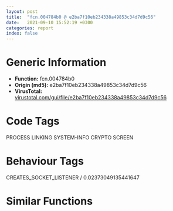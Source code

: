 ```yaml
---
layout: post
title:  "fcn.004784b0 @ e2ba7f10eb234338a49853c34d7d9c56"
date:   2021-09-10 15:52:19 +0300
categories: report
index: false
---
```


# Generic Information
- **Function:** fcn.004784b0
- **Origin (md5):** e2ba7f10eb234338a49853c34d7d9c56
- **VirusTotal:** [virustotal.com/gui/file/e2ba7f10eb234338a49853c34d7d9c56][virustotal_ref]

# Code Tags
<span class="tag" id="PROCESS">PROCESS</span>
<span class="tag" id="LINKING">LINKING</span>
<span class="tag" id="SYSTEM-INFO">SYSTEM-INFO</span>
<span class="tag" id="CRYPTO">CRYPTO</span>
<span class="tag" id="SCREEN">SCREEN</span>


# Behaviour Tags
<span class="bhv-tag" id="CREATES_SOCKET_LISTENER">CREATES_SOCKET_LISTENER / 0.02373049135441647</span>

# Similar Functions
<script type="text/javascript" src="https://www.gstatic.com/charts/loader.js"></script>
<script type="text/javascript">

    google.charts.load('current', {'packages':['corechart']});
    google.charts.setOnLoadCallback(drawChart);

    function drawChart() {
    var data = new google.visualization.DataTable();
        data.addColumn('number', 'X');
        data.addColumn('number', 'Y');
        data.addColumn({type: 'string', role: 'tooltip', 'p': {'html': true}});
        data.addColumn({'type': 'string', 'role': 'style'});
        
        data.addRows([
    [387.8358459472656, 166.5624237060547, '<b><a href="/report/fcn.004784b0@e2ba7f10eb234338a49853c34d7d9c56">fcn.004784b0</a><br>@e2ba7f10eb234338a49853c34d7d9c56</b><br>push ebp<br>lea ebp, [esp-0x390]<br>mov eax, 0x390<br>call fcn.004f5100<br>push 0xfffffffffffffffe<br>push 0x556270<br>push 0x4f8530<br>mov eax, dword<br>push eax<br>sub esp, 8<br>mov eax, 0xbc<br>call fcn.004f5100<br>mov eax, dword[0x55bdf4]<br>xor dword[ebp-8], eax<br>xor eax, ebp<br>mov dword[ebp+0x38c], eax<br>push ebx<br>push esi<br>push edi<br>push eax<br>lea eax, [ebp-0x10]<br>mov dword<br>mov dword[ebp-0x18], esp<br>xor esi, esi<br>mov dword[ebp-0x3c], esi<br>mov dword[ebp-0x28], esi<br>push str.ADVAPI32.DLL<br>mov ebx, dword[sym.imp.KERNEL32.dll_LoadLibraryA]<br>call ebx<br>mov dword[ebp-0x30], eax<br>push str.KERNEL32.DLL<br>call ebx<br>mov edi, eax<br>mov dword[ebp-0x74], edi<br>push str.NETAPI32.DLL<br>call ebx<br>mov ebx, eax<br>mov dword[ebp-0x20], esi<br>mov dword[ebp-0x34], esi<br>mov dword[ebp-0x2c], esi<br>mov dword[ebp-0x1c], esi<br>mov dword[ebp-0x38], esi<br>cmp ebx, esi<br>mov esi, dword[sym.imp.KERNEL32.dll_GetProcAddress]<br>je 0x47855e<br>push str.NetStatisticsGet<br>push ebx<br>call esi<br>mov dword[ebp-0x1c], eax<br>push str.NetApiBufferFree<br>push ebx<br>call esi<br>mov dword[ebp-0x38], eax<br>cmp dword[ebp-0x1c], 0<br>je 0x4785ed<br>cmp dword[ebp-0x38], 0<br>je 0x4785ed<br>lea eax, [ebp-0x24]<br>push eax<br>push 0<br>push 0<br>push str.LanmanWorkstation<br>push 0<br>call dword[ebp-0x1c]<br>test eax, eax<br>jne 0x4785af<br>mov eax, 8<br>call fcn.004f5100<br>fld qword[0x52da60]<br>fstp qword[esp]<br>push 0xd8<br>mov ecx, dword[ebp-0x24]<br>push ecx<br>call fcn.00443c70<br>add esp, 0x10<br>mov edx, dword[ebp-0x24]<br>push edx<br>call dword[ebp-0x38]<br>lea eax, [ebp-0x24]<br>push eax<br>push 0<br>push 0<br>push str.LanmanServer<br>push 0<br>call dword[ebp-0x1c]<br>test eax, eax<br>jne 0x4785ed<br>mov eax, 8<br>call fcn.004f5100<br>fld qword[0x52da38]<br>fstp qword[esp]<br>push 0x44<br>mov ecx, dword[ebp-0x24]<br>push ecx<br>call fcn.00443c70<br>add esp, 0x10<br>mov edx, dword[ebp-0x24]<br>push edx<br>call dword[ebp-0x38]<br>test ebx, ebx<br>je 0x4785f8<br>push ebx<br>call dword[sym.imp.KERNEL32.dll_FreeLibrary]<br>cmp dword[ebp-0x30], 0<br>je 0x478622<br>push str.CryptAcquireContextW<br>mov ebx, dword[ebp-0x30]<br>push ebx<br>call esi<br>mov dword[ebp-0x20], eax<br>push str.CryptGenRandom<br>push ebx<br>call esi<br>mov dword[ebp-0x34], eax<br>push str.CryptReleaseContext<br>push ebx<br>call esi<br>mov dword[ebp-0x2c], eax<br>cmp dword[ebp-0x20], 0<br>je 0x4786f9<br>cmp dword[ebp-0x34], 0<br>je 0x4786f9<br>cmp dword[ebp-0x2c], 0<br>je 0x4786f9<br>push 0xf0000000<br>push 1<br>push 0<br>push 0<br>lea eax, [ebp-0x3c]<br>push eax<br>mov ebx, dword[ebp-0x20]<br>call ebx<br>test eax, eax<br>je 0x47869c<br>lea ecx, [ebp+0x34c]<br>push ecx<br>push 0x40<br>mov edx, dword[ebp-0x3c]<br>push edx<br>call dword[ebp-0x34]<br>test eax, eax<br>je 0x478693<br>mov eax, 8<br>call fcn.004f5100<br>fldz <br>fstp qword[esp]<br>push 0x40<br>lea eax, [ebp+0x34c]<br>push eax<br>call fcn.00443c70<br>add esp, 0x10<br>mov dword[ebp-0x28], 1<br>push 0<br>mov ecx, dword[ebp-0x3c]<br>push ecx<br>call dword[ebp-0x2c]<br>push 0<br>push 0x16<br>push str.Intel_Hardware_Cryptographic_Service_Provider<br>push 0<br>lea edx, [ebp-0x3c]<br>push edx<br>call ebx<br>test eax, eax<br>je 0x4786f9<br>lea eax, [ebp+0x34c]<br>push eax<br>push 0x40<br>mov ecx, dword[ebp-0x3c]<br>push ecx<br>call dword[ebp-0x34]<br>test eax, eax<br>je 0x4786f0<br>mov eax, 8<br>call fcn.004f5100<br>fld qword[0x52d998]<br>fstp qword[esp]<br>push 0x40<br>lea edx, [ebp+0x34c]<br>push edx<br>call fcn.00443c70<br>add esp, 0x10<br>mov dword[ebp-0x28], 1<br>push 0<br>mov eax, dword[ebp-0x3c]<br>push eax<br>call dword[ebp-0x2c]<br>cmp dword[ebp-0x30], 0<br>je 0x478709<br>mov ecx, dword[ebp-0x30]<br>push ecx<br>call dword[sym.imp.KERNEL32.dll_FreeLibrary]<br>call dword[sym.imp.KERNEL32.dll_GetVersion]<br>cmp eax, 0x80000000<br>jae 0x478723<br>call fcn.00454c10<br>test eax, eax<br>jne 0x47880f<br>push str.USER32.DLL<br>call dword[sym.imp.KERNEL32.dll_LoadLibraryA]<br>mov ebx, eax<br>test ebx, ebx<br>je 0x47880f<br>push str.GetForegroundWindow<br>push ebx<br>call esi<br>mov dword[ebp-0x30], eax<br>push str.GetCursorInfo<br>push ebx<br>call esi<br>mov dword[ebp-0x20], eax<br>push 0x52d958<br>push ebx<br>call esi<br>mov dword[ebp-0x2c], eax<br>cmp dword[ebp-0x30], 0<br>je 0x478782<br>call dword[ebp-0x30]<br>mov dword[ebp-0x40], eax<br>mov eax, 8<br>call fcn.004f5100<br>fldz <br>fstp qword[esp]<br>push 4<br>lea edx, [ebp-0x40]<br>push edx<br>call fcn.00443c70<br>add esp, 0x10<br>cmp dword[ebp-0x20], 0<br>je 0x4787da<br>call dword[sym.imp.KERNEL32.dll_GetVersion]<br>cmp eax, 0x80000000<br>jae 0x47879f<br>call dword[sym.imp.KERNEL32.dll_GetVersion]<br>cmp al, 5<br>jb 0x4787da<br>cmp dword[ebp-0x20], 0<br>je 0x4787da<br>mov dword[ebp-0x5c], 0x14<br>lea eax, [ebp-0x5c]<br>push eax<br>call dword[ebp-0x20]<br>test eax, eax<br>je 0x4787da<br>mov eax, 8<br>call fcn.004f5100<br>fld qword[0x52d950]<br>fstp qword[esp]<br>mov ecx, dword[ebp-0x5c]<br>push ecx<br>lea edx, [ebp-0x5c]<br>push edx<br>call fcn.00443c70<br>add esp, 0x10<br>cmp dword[ebp-0x2c], 0<br>je 0x478808<br>push 0xbf<br>call dword[ebp-0x2c]<br>mov dword[ebp-0x44], eax<br>mov eax, 8<br>call fcn.004f5100<br>fld1 <br>fstp qword[esp]<br>push 4<br>lea eax, [ebp-0x44]<br>push eax<br>call fcn.00443c70<br>add esp, 0x10<br>push ebx<br>call dword[sym.imp.KERNEL32.dll_FreeLibrary]<br>test edi, edi<br>je 0x478c0d<br>mov dword[ebp-0x1c], 0<br>push str.CreateToolhelp32Snapshot<br>push edi<br>call esi<br>mov ebx, eax<br>push str.CloseToolhelp32Snapshot<br>push edi<br>call esi<br>mov dword[ebp-0x70], eax<br>push str.Heap32First<br>push edi<br>call esi<br>mov dword[ebp-0x30], eax<br>push str.Heap32Next<br>push edi<br>call esi<br>mov dword[ebp-0x2c], eax<br>push str.Heap32ListFirst<br>push edi<br>call esi<br>mov dword[ebp-0x20], eax<br>push str.Heap32ListNext<br>push edi<br>call esi<br>mov dword[ebp-0x34], eax<br>push str.Process32First<br>push edi<br>call esi<br>mov dword[ebp-0x38], eax<br>push str.Process32Next<br>push edi<br>call esi<br>mov dword[ebp-0x68], eax<br>push str.Thread32First<br>push edi<br>call esi<br>mov dword[ebp-0x60], eax<br>push str.Thread32Next<br>push edi<br>call esi<br>mov dword[ebp-0x48], eax<br>push str.Module32First<br>push edi<br>call esi<br>mov dword[ebp-0x64], eax<br>push 0x52d880<br>push edi<br>call esi<br>mov dword[ebp-0x40], eax<br>test ebx, ebx<br>je 0x478c06<br>cmp dword[ebp-0x30], 0<br>je 0x478c06<br>cmp dword[ebp-0x2c], 0<br>je 0x478c06<br>mov esi, dword[ebp-0x20]<br>test esi, esi<br>je 0x478c06<br>cmp dword[ebp-0x34], 0<br>je 0x478c06<br>cmp dword[ebp-0x38], 0<br>je 0x478c06<br>cmp dword[ebp-0x68], 0<br>je 0x478c06<br>cmp dword[ebp-0x60], 0<br>je 0x478c06<br>cmp dword[ebp-0x48], 0<br>je 0x478c06<br>cmp dword[ebp-0x64], 0<br>je 0x478c06<br>test eax, eax<br>je 0x478c06<br>push 0<br>push 0xf<br>call ebx<br>mov dword[ebp-0x24], eax<br>cmp eax, 0xffffffff<br>je 0x478c06<br>xor eax, eax<br>mov dword[ebp-0x58], eax<br>mov dword[ebp-0x54], eax<br>mov dword[ebp-0x50], eax<br>mov dword[ebp-0x4c], eax<br>mov dword[ebp-0x58], 0x10<br>cmp dword[ebp-0x28], eax<br>je 0x478941<br>call dword[sym.imp.KERNEL32.dll_GetTickCount]<br>mov dword[ebp-0x1c], eax<br>lea ecx, [ebp-0x58]<br>push ecx<br>mov ebx, dword[ebp-0x24]<br>push ebx<br>call esi<br>test eax, eax<br>je 0x478a8a<br>mov dword[ebp-0x20], 0x2a<br>lea ebx, [ebx]<br>mov eax, 8<br>call fcn.004f5100<br>fld qword[0x52d878]<br>fstp qword[esp]<br>mov edx, dword[ebp-0x58]<br>push edx<br>lea eax, [ebp-0x58]<br>push eax<br>call fcn.00443c70<br>add esp, 0x10<br>wait <br>xor eax, eax<br>mov dword[ebp-4], eax<br>mov dword[ebp-0x98], eax<br>mov dword[ebp-0x94], eax<br>mov dword[ebp-0x90], eax<br>mov dword[ebp-0x8c], eax<br>mov dword[ebp-0x88], eax<br>mov dword[ebp-0x84], eax<br>mov dword[ebp-0x80], eax<br>mov dword[ebp-0x7c], eax<br>mov dword[ebp-0x78], eax<br>mov dword[ebp-0x98], 0x24<br>mov ecx, dword[ebp-0x50]<br>push ecx<br>mov edx, dword[ebp-0x54]<br>push edx<br>lea eax, [ebp-0x98]<br>push eax<br>call dword[ebp-0x30]<br>test eax, eax<br>je 0x478a3a<br>mov ebx, 0x50<br>mov dword[ebp-0x6c], ebx<br>mov esi, dword[ebp-0x1c]<br>mov eax, 8<br>call fcn.004f5100<br>fld qword[0x52d870]<br>fstp qword[esp]<br>mov ecx, dword[ebp-0x98]<br>push ecx<br>lea edx, [ebp-0x98]<br>push edx<br>call fcn.00443c70<br>add esp, 0x10<br>lea eax, [ebp-0x98]<br>push eax<br>call dword[ebp-0x2c]<br>test eax, eax<br>je 0x478a37<br>cmp dword[ebp-0x28], 0<br>je 0x478a2d<br>call dword[sym.imp.KERNEL32.dll_GetTickCount]<br>sub eax, esi<br>cmp eax, 0x3e8<br>jae 0x478a37<br>sub ebx, 1<br>mov dword[ebp-0x6c], ebx<br>test ebx, ebx<br>jg 0x4789e1<br>mov ebx, dword[ebp-0x24]<br>wait <br>mov dword[ebp-4], 0xfffffffe<br>jmp 0x478a5e<br>lea ecx, [ebp-0x58]<br>push ecx<br>push ebx<br>call dword[ebp-0x34]<br>test eax, eax<br>je 0x478a8a<br>cmp dword[ebp-0x28], 0<br>je 0x478a80<br>call dword[sym.imp.KERNEL32.dll_GetTickCount]<br>sub eax, dword[ebp-0x1c]<br>cmp eax, 0x3e8<br>jae 0x478a8a<br>cmp dword[ebp-0x20], 0<br>jg 0x478960<br>mov dword[ebp+0x224], 0x128<br>cmp dword[ebp-0x28], 0<br>je 0x478aa3<br>call dword[sym.imp.KERNEL32.dll_GetTickCount]<br>mov dword[ebp-0x1c], eax<br>lea edx, [ebp+0x224]<br>push edx<br>push ebx<br>call dword[ebp-0x38]<br>test eax, eax<br>je 0x478b0a<br>mov ebx, dword[ebp-0x1c]<br>mov esi, dword[ebp-0x68]<br>mov eax, 8<br>call fcn.004f5100<br>fld qword[0x52d868]<br>fstp qword[esp]<br>mov eax, dword[ebp+0x224]<br>push eax<br>lea ecx, [ebp+0x224]<br>push ecx<br>call fcn.00443c70<br>add esp, 0x10<br>lea edx, [ebp+0x224]<br>push edx<br>mov eax, dword[ebp-0x24]<br>push eax<br>call esi<br>test eax, eax<br>je 0x478b07<br>cmp dword[ebp-0x28], 0<br>je 0x478ab8<br>call dword[sym.imp.KERNEL32.dll_GetTickCount]<br>sub eax, ebx<br>cmp eax, 0x3e8<br>jb 0x478ab8<br>mov ebx, dword[ebp-0x24]<br>mov dword[ebp-0xb4], 0x1c<br>cmp dword[ebp-0x28], 0<br>je 0x478b23<br>call dword[sym.imp.KERNEL32.dll_GetTickCount]<br>mov dword[ebp-0x1c], eax<br>lea ecx, [ebp-0xb4]<br>push ecx<br>push ebx<br>call dword[ebp-0x60]<br>test eax, eax<br>je 0x478b8a<br>mov ebx, dword[ebp-0x1c]<br>mov esi, dword[sym.imp.KERNEL32.dll_GetTickCount]<br>mov eax, 8<br>call fcn.004f5100<br>fld qword[0x52d860]<br>fstp qword[esp]<br>mov edx, dword[ebp-0xb4]<br>push edx<br>lea eax, [ebp-0xb4]<br>push eax<br>call fcn.00443c70<br>add esp, 0x10<br>lea ecx, [ebp-0xb4]<br>push ecx<br>mov edx, dword[ebp-0x24]<br>push edx<br>call dword[ebp-0x48]<br>test eax, eax<br>je 0x478b87<br>cmp dword[ebp-0x28], 0<br>je 0x478b3b<br>call esi<br>sub eax, ebx<br>cmp eax, 0x3e8<br>jb 0x478b3b<br>mov ebx, dword[ebp-0x24]<br>mov dword[ebp], 0x224<br>cmp dword[ebp-0x28], 0<br>je 0x478ba0<br>call dword[sym.imp.KERNEL32.dll_GetTickCount]<br>mov dword[ebp-0x1c], eax<br>lea eax, [ebp]<br>push eax<br>push ebx<br>call dword[ebp-0x64]<br>test eax, eax<br>je 0x478bf4<br>mov esi, dword[ebp-0x40]<br>nop <br>mov eax, 8<br>call fcn.004f5100<br>fld qword[0x52d868]<br>fstp qword[esp]<br>mov ecx, dword[ebp]<br>push ecx<br>lea edx, [ebp]<br>push edx<br>call fcn.00443c70<br>add esp, 0x10<br>lea eax, [ebp]<br>push eax<br>push ebx<br>call esi<br>test eax, eax<br>je 0x478bf4<br>cmp dword[ebp-0x28], 0<br>je 0x478bb0<br>call dword[sym.imp.KERNEL32.dll_GetTickCount]<br>sub eax, dword[ebp-0x1c]<br>cmp eax, 0x3e8<br>jb 0x478bb0<br>mov eax, dword[ebp-0x70]<br>push ebx<br>test eax, eax<br>je 0x478c00<br>call eax<br>jmp 0x478c06<br>call dword[sym.imp.KERNEL32.dll_CloseHandle]<br>push edi<br>call dword[sym.imp.KERNEL32.dll_FreeLibrary]<br>call fcn.00478430<br>lea ecx, [ebp-0xd4]<br>push ecx<br>call dword[sym.imp.KERNEL32.dll_GlobalMemoryStatus]<br>mov eax, 8<br>call fcn.004f5100<br>fld1 <br>fstp qword[esp]<br>push 0x20<br>lea edx, [ebp-0xd4]<br>push edx<br>call fcn.00443c70<br>add esp, 0x10<br>call dword[sym.imp.KERNEL32.dll_GetCurrentProcessId]<br>mov dword[ebp-0x44], eax<br>mov eax, 8<br>call fcn.004f5100<br>fld1 <br>fstp qword[esp]<br>push 4<br>lea eax, [ebp-0x44]<br>push eax<br>call fcn.00443c70<br>add esp, 0x10<br>mov eax, 1<br>mov ecx, dword[ebp-0x10]<br>mov dword<br>pop ecx<br>pop edi<br>pop esi<br>pop ebx<br>mov ecx, dword[ebp+0x38c]<br>xor ecx, ebp<br>call fcn.004f166b<br>add ebp, 0x390<br>mov esp, ebp<br>pop ebp<br>ret <br><eoc> ', 'point { fill-color: #e0440e; }'],
[399.9424133300781, -51.45449447631836, '<b><a href="/report/fcn.004023e0@e2ba7f10eb234338a49853c34d7d9c56">fcn.004023e0</a><br>@e2ba7f10eb234338a49853c34d7d9c56</b><br>push ebp<br>mov ebp, esp<br>sub esp, 0x30<br>mov eax, dword[0x55bdf4]<br>xor eax, ebp<br>mov dword[ebp-8], eax<br>mov eax, dword[ebp+8]<br>push ebx<br>push esi<br>push edi<br>lea ecx, [ebp-0x20]<br>push ecx<br>push 0x28<br>mov dword[ebp-0x28], eax<br>mov dword[ebp-0x24], 0<br>call dword[sym.imp.KERNEL32.dll_GetCurrentProcess]<br>push eax<br>call dword[sym.imp.ADVAPI32.dll_OpenProcessToken]<br>test eax, eax<br>jne 0x402444<br>push str.AdjustProcessTokenPrivilege_OpenProcessToken_Failed____n<br>call fcn.004f204a<br>add esp, 4<br>push str.EnableDebugPrivilege_error_n<br>call fcn.004f204a<br>add esp, 4<br>xor eax, eax<br>pop edi<br>pop esi<br>pop ebx<br>mov ecx, dword[ebp-8]<br>xor ecx, ebp<br>call fcn.004f166b<br>mov esp, ebp<br>pop ebp<br>ret <br>lea edx, [ebp-0x30]<br>push edx<br>push str.SeDebugPrivilege<br>push 0<br>call dword[sym.imp.ADVAPI32.dll_LookupPrivilegeValueA]<br>test eax, eax<br>jne 0x40246c<br>push str.AdjustProcessTokenPrivilege_LookupPrivilegeValue_Failed____n<br>call fcn.004f204a<br>mov eax, dword[ebp-0x20]<br>add esp, 4<br>push eax<br>jmp 0x4024b1<br>mov ecx, dword[ebp-0x30]<br>mov edx, dword[ebp-0x2c]<br>push 0<br>push 0<br>push 0x10<br>lea eax, [ebp-0x18]<br>push eax<br>mov dword[ebp-0x14], ecx<br>mov ecx, dword[ebp-0x20]<br>push 0<br>push ecx<br>mov dword[ebp-0x18], 1<br>mov dword[ebp-0x10], edx<br>mov dword[ebp-0xc], 2<br>call dword[sym.imp.ADVAPI32.dll_AdjustTokenPrivileges]<br>test eax, eax<br>jne 0x4024d7<br>push str.AdjustProcessTokenPrivilege_AdjustTokenPrivileges_Failed____n<br>call fcn.004f204a<br>mov edx, dword[ebp-0x20]<br>add esp, 4<br>push edx<br>call dword[sym.imp.KERNEL32.dll_CloseHandle]<br>push str.EnableDebugPrivilege_error_n<br>call fcn.004f204a<br>add esp, 4<br>xor eax, eax<br>pop edi<br>pop esi<br>pop ebx<br>mov ecx, dword[ebp-8]<br>xor ecx, ebp<br>call fcn.004f166b<br>mov esp, ebp<br>pop ebp<br>ret <br>push 0x555d68<br>push 0x67<br>push 0<br>call dword[sym.imp.KERNEL32.dll_FindResourceA]<br>mov esi, eax<br>test esi, esi<br>je 0x40256a<br>push esi<br>push 0<br>call dword[sym.imp.KERNEL32.dll_GetModuleHandleA]<br>push eax<br>call dword[sym.imp.KERNEL32.dll_SizeofResource]<br>push esi<br>push 0<br>mov ebx, eax<br>call dword[sym.imp.KERNEL32.dll_LoadResource]<br>mov edi, eax<br>test edi, edi<br>je 0x40256a<br>push edi<br>call dword[sym.imp.KERNEL32.dll_LockResource]<br>mov esi, eax<br>test esi, esi<br>je 0x40256a<br>mov eax, dword[ebp-0x28]<br>push 0x555d6c<br>push eax<br>lea ecx, [ebp-0x1c]<br>push ecx<br>call fcn.004f21da<br>add esp, 0xc<br>test eax, eax<br>jne 0x402563<br>mov eax, dword[ebp-0x1c]<br>test eax, eax<br>je 0x402563<br>push eax<br>push ebx<br>push 1<br>push esi<br>call fcn.004f2378<br>mov edx, dword[ebp-0x1c]<br>push edx<br>call fcn.004f257c<br>mov eax, dword[ebp-0x1c]<br>add esp, 0x14<br>push eax<br>call fcn.004f2645<br>add esp, 4<br>mov dword[ebp-0x24], 1<br>push edi<br>call dword[sym.imp.KERNEL32.dll_FreeResource]<br>mov ecx, dword[ebp-8]<br>mov eax, dword[ebp-0x24]<br>pop edi<br>pop esi<br>xor ecx, ebp<br>pop ebx<br>call fcn.004f166b<br>mov esp, ebp<br>pop ebp<br>ret <br><eoc> ', 'null'],
[93.38513946533203, 165.63345336914062, '<b><a href="/report/fcn.0045c400@418e0921f3a9bd4f5bc0dcc59623b5a1">fcn.0045c400</a><br>@418e0921f3a9bd4f5bc0dcc59623b5a1</b><br>push ebp<br>mov ebp, esp<br>push 0xffffffffffffffff<br>push 0x475748<br>mov eax, dword<br>push eax<br>sub esp, 0x60<br>mov eax, dword[0x4a83f0]<br>xor eax, ebp<br>mov dword[ebp-0x14], eax<br>push ebx<br>push esi<br>push edi<br>push eax<br>lea eax, [ebp-0xc]<br>mov dword<br>mov dword[ebp-0x10], esp<br>mov ebx, dword[ebp+8]<br>mov eax, dword[ebp+0xc]<br>mov dword[ebp-0x6c], ebx<br>mov dword[ebp-0x68], eax<br>mov byte[ebp-0x5d], 0<br>mov dword[ebp-0x64], 0<br>mov esi, dword[sym.imp.KERNEL32.dll_WaitForSingleObject]<br>mov dword[ebp-4], 0<br>mov byte[ebp-0x5c], 0<br>jmp 0x45c460<br>mov eax, dword[ebx]<br>cmp eax, 0xc15730e2<br>je 0x45c5f9<br>mov ecx, 0x7f0725e3<br>mov edx, ebx<br>xor eax, eax<br>lock cmpxchg<br>test eax, eax<br>jne 0x45c5b2<br>mov esi, dword[ebp-0x64]<br>mov byte[ebp-4], 1<br>test esi, esi<br>jne 0x45c4df<br>cmp byte[ebp-0x5c], 0<br>jne 0x45c4c5<br>mov ecx, 0xd<br>mov esi, str.Local_{C15730E2-145C-4c5e-B005-3BC753F42475}-once-flag<br>lea edi, [ebp-0x5c]<br>rep movsd<br>movsw word<br>lea eax, [ebp-0x26]<br>push eax<br>push ebx<br>movsb byte<br>call fcn.0045c240<br>add esp, 8<br>call dword[sym.imp.KERNEL32.dll_GetCurrentProcessId]<br>lea ecx, [ebp-0x1e]<br>push ecx<br>push eax<br>call fcn.0045c2c0<br>add esp, 8<br>lea edx, [ebp-0x5c]<br>push edx<br>push 0<br>push 0x100002<br>call dword[sym.imp.KERNEL32.dll_OpenEventA]<br>mov esi, eax<br>mov dword[ebp-0x64], esi<br>test esi, esi<br>je 0x45c4e6<br>push esi<br>call dword[sym.imp.KERNEL32.dll_ResetEvent]<br>call dword[ebp-0x68]<br>cmp byte[ebp-0x5d], 0<br>jne 0x45c4fb<br>lea eax, [ebx+4]<br>mov ecx, 1<br>lock xadd<br>mov edx, 0xc15730e2<br>mov eax, ebx<br>xchg dword[eax], edx<br>test esi, esi<br>jne 0x45c569<br>mov eax, dword[ebx+4]<br>cmp eax, 1<br>jle 0x45c5f9<br>cmp byte[ebp-0x5c], 0<br>jne 0x45c54c<br>mov ecx, 0xd<br>mov esi, str.Local_{C15730E2-145C-4c5e-B005-3BC753F42475}-once-flag<br>lea edi, [ebp-0x5c]<br>rep movsd<br>movsw word<br>lea ecx, [ebp-0x26]<br>push ecx<br>push ebx<br>movsb byte<br>call fcn.0045c240<br>add esp, 8<br>call dword[sym.imp.KERNEL32.dll_GetCurrentProcessId]<br>lea edx, [ebp-0x1e]<br>push edx<br>push eax<br>call fcn.0045c2c0<br>add esp, 8<br>lea eax, [ebp-0x5c]<br>push eax<br>push 0<br>push 1<br>push 0<br>call dword[sym.imp.KERNEL32.dll_CreateEventA]<br>mov esi, eax<br>mov dword[ebp-0x64], esi<br>test esi, esi<br>je 0x45c5fc<br>push esi<br>call dword[sym.imp.KERNEL32.dll_SetEvent]<br>jmp 0x45c5fc<br>cmp byte[ebp-0x5d], 0<br>jne 0x45c5ec<br>lea eax, [ebx+4]<br>mov edx, 1<br>lock xadd<br>mov eax, dword[ebx]<br>mov byte[ebp-0x5d], 1<br>cmp eax, 0xc15730e2<br>je 0x45c5f9<br>cmp dword[ebp-0x64], 0<br>jne 0x45c5ec<br>lea eax, [ebp-0x5c]<br>push ebx<br>push eax<br>call fcn.0045c3a0<br>add esp, 8<br>mov dword[ebp-0x64], eax<br>jmp 0x45c460<br>mov ecx, dword[ebp-0x64]<br>push 0xffffffffffffffff<br>push ecx<br>call esi<br>jmp 0x45c460<br>mov esi, dword[ebp-0x64]<br>mov dword[ebp-4], 0xffffffff<br>test esi, esi<br>je 0x45c613<br>cmp esi, 0xffffffff<br>je 0x45c613<br>push esi<br>call dword[sym.imp.KERNEL32.dll_CloseHandle]<br>mov ecx, dword[ebp-0xc]<br>mov dword<br>pop ecx<br>pop edi<br>pop esi<br>pop ebx<br>mov ecx, dword[ebp-0x14]<br>xor ecx, ebp<br>call fcn.0043e257<br>mov esp, ebp<br>pop ebp<br>ret <br><eoc> ', 'null'],
[245.77670288085938, 332.3792419433594, '<b><a href="/report/fcn.0040764a@470263fe7e7cc115b95cd041d643e3b5">fcn.0040764a</a><br>@470263fe7e7cc115b95cd041d643e3b5</b><br>push ebp<br>mov ebp, esp<br>sub esp, 0x38<br>mov eax, dword[0x423304]<br>push ebx<br>push esi<br>xor ebx, ebx<br>mov dword[ebp-8], edx<br>mov esi, ecx<br>push edi<br>mov edi, ebx<br>test eax, eax<br>je 0x407673<br>push eax<br>call dword[sym.imp.KERNEL32.dll_lstrlenW]<br>lea edi, [eax*2+2]<br>push esi<br>call dword[sym.imp.KERNEL32.dll_lstrlenW]<br>add eax, edi<br>lea ecx, [eax*2+0x18]<br>call fcn.00408cd4<br>mov edi, eax<br>test edi, edi<br>je 0x4077ad<br>mov eax, dword[0x423304]<br>test eax, eax<br>jne 0x4076ad<br>push esi<br>push str._s.KRAB<br>push edi<br>call dword[sym.imp.USER32.dll_wsprintfW]<br>add esp, 0xc<br>jmp 0x4076be<br>push eax<br>push esi<br>push str._s_s<br>push edi<br>call dword[sym.imp.USER32.dll_wsprintfW]<br>add esp, 0x10<br>mov ecx, esi<br>call fcn.004074e1<br>test eax, eax<br>jne 0x4077a4<br>mov ecx, esi<br>call fcn.004071ba<br>test eax, eax<br>jne 0x4077a1<br>mov eax, dword[ebp-8]<br>cmp dword[eax+0x20], 2<br>jb 0x4077a1<br>mov ecx, esi<br>call fcn.00407410<br>xor ecx, ecx<br>xor edx, edx<br>inc ecx<br>test eax, eax<br>cmovne ecx, edx<br>mov dword[ebp-4], ecx<br>cmp dword[0x423310], edx<br>jne 0x407775<br>push 0x6e<br>pop eax<br>push 0x74<br>mov word[ebp-0x38], ax<br>pop eax<br>push 0x64<br>pop ecx<br>push 0x6c<br>pop edx<br>mov word[ebp-0x36], ax<br>push 0x2e<br>pop eax<br>mov word[ebp-0x2e], ax<br>xor eax, eax<br>mov dword[ebp-0x26], eax<br>lea eax, [ebp-0x38]<br>push eax<br>mov word[ebp-0x34], cx<br>mov word[ebp-0x32], dx<br>mov word[ebp-0x30], dx<br>mov word[ebp-0x2c], cx<br>mov word[ebp-0x2a], dx<br>mov word[ebp-0x28], dx<br>call dword[sym.imp.KERNEL32.dll_GetModuleHandleW]<br>test eax, eax<br>je 0x407772<br>movdqa xmm0, xmmword[0x41a890]<br>lea ecx, [ebp-0x20]<br>push ecx<br>push eax<br>movdqu xmmword[ebp-0x20], xmm0<br>mov dword[ebp-0x10], 0x656c6946<br>mov byte[ebp-0xc], bl<br>call dword[sym.imp.KERNEL32.dll_GetProcAddress]<br>mov dword[0x423310], eax<br>mov ecx, dword[ebp-4]<br>mov edx, dword[ebp+8]<br>lea eax, [ebp-4]<br>push eax<br>push dword[ebp-8]<br>mov dword[ebp-4], ebx<br>push ecx<br>push ecx<br>mov ecx, esi<br>call fcn.00401261<br>add esp, 0x10<br>test eax, eax<br>je 0x4077a1<br>cmp dword[ebp-4], ebx<br>je 0x4077a1<br>push 1<br>push edi<br>push esi<br>call dword[sym.imp.KERNEL32.dll_MoveFileExW]<br>xor ebx, ebx<br>inc ebx<br>mov ecx, edi<br>call fcn.00408ce5<br>mov eax, ebx<br>pop edi<br>pop esi<br>pop ebx<br>mov esp, ebp<br>pop ebp<br>ret <br><eoc> ', 'null'],
[174.55479431152344, -36.38850402832031, '<b><a href="/report/fcn.64127fd0@07e4412910bcf0f5969ef64c44eecb2d">fcn.64127fd0</a><br>@07e4412910bcf0f5969ef64c44eecb2d</b><br>push ebp<br>lea ebp, [esp-0x3e0]<br>mov eax, 0x3e0<br>call fcn.64142a00<br>push 0xfffffffffffffffe<br>push 0x641929d8<br>push 0x641435c4<br>mov eax, dword<br>push eax<br>sub esp, 8<br>mov eax, 0x70<br>call fcn.64142a00<br>mov eax, dword[0x641b8950]<br>xor dword[ebp-8], eax<br>xor eax, ebp<br>mov dword[ebp+0x3dc], eax<br>push ebx<br>push esi<br>push edi<br>push eax<br>lea eax, [ebp-0x10]<br>mov dword<br>mov dword[ebp-0x18], esp<br>mov dword[ebp-0x30], 0<br>xor edi, edi<br>mov dword[ebp-0x50], edi<br>push str.ADVAPI32.DLL<br>mov ebx, dword[sym.imp.KERNEL32.dll_LoadLibraryA]<br>call ebx<br>mov esi, eax<br>push str.KERNEL32.DLL<br>call ebx<br>mov dword[ebp-0x20], eax<br>push str.NETAPI32.DLL<br>call ebx<br>mov dword[ebp-0x40], eax<br>xor ecx, ecx<br>mov dword[ebp-0x2c], ecx<br>mov dword[ebp-0x24], ecx<br>mov dword[ebp-0x28], ecx<br>mov dword[ebp-0x38], ecx<br>xor edx, edx<br>mov dword[ebp-0x34], edx<br>mov ebx, dword[sym.imp.KERNEL32.dll_GetProcAddress]<br>test eax, eax<br>je 0x6412808b<br>push str.NetStatisticsGet<br>push eax<br>call ebx<br>mov dword[ebp-0x38], eax<br>push str.NetApiBufferFree<br>push dword[ebp-0x40]<br>call ebx<br>mov edx, eax<br>mov dword[ebp-0x34], edx<br>mov ecx, dword[ebp-0x38]<br>test ecx, ecx<br>je 0x64128113<br>test edx, edx<br>je 0x64128113<br>lea eax, [ebp-0x1c]<br>push eax<br>push 0<br>push 0<br>push str.LanmanWorkstation<br>push 0<br>call ecx<br>test eax, eax<br>jne 0x641280d5<br>mov eax, 8<br>call fcn.64142a00<br>fld qword[0x6418a598]<br>fstp qword[esp]<br>push 0xd8<br>push dword[ebp-0x1c]<br>call fcn.640e3af0<br>add esp, 0x10<br>push dword[ebp-0x1c]<br>call dword[ebp-0x34]<br>lea eax, [ebp-0x1c]<br>push eax<br>push 0<br>push 0<br>push str.LanmanServer<br>push 0<br>mov eax, dword[ebp-0x38]<br>call eax<br>test eax, eax<br>jne 0x64128113<br>mov eax, 8<br>call fcn.64142a00<br>fld qword[0x6418a590]<br>fstp qword[esp]<br>push 0x44<br>push dword[ebp-0x1c]<br>call fcn.640e3af0<br>add esp, 0x10<br>push dword[ebp-0x1c]<br>call dword[ebp-0x34]<br>mov eax, dword[ebp-0x40]<br>test eax, eax<br>je 0x64128121<br>push eax<br>call dword[sym.imp.KERNEL32.dll_FreeLibrary]<br>test esi, esi<br>je 0x6412814a<br>push str.CryptAcquireContextW<br>push esi<br>call ebx<br>mov dword[ebp-0x2c], eax<br>push str.CryptGenRandom<br>push esi<br>call ebx<br>mov dword[ebp-0x24], eax<br>push str.CryptReleaseContext<br>push esi<br>call ebx<br>mov ecx, eax<br>mov dword[ebp-0x28], ecx<br>jmp 0x6412814c<br>xor ecx, ecx<br>mov eax, dword[ebp-0x2c]<br>test eax, eax<br>je 0x6412821f<br>cmp dword[ebp-0x24], edi<br>je 0x6412821f<br>test ecx, ecx<br>je 0x6412821f<br>push 0xf0000000<br>push 1<br>push 0<br>push 0<br>lea ecx, [ebp-0x30]<br>push ecx<br>call eax<br>test eax, eax<br>je 0x641281c0<br>lea eax, [ebp+0x39c]<br>push eax<br>push 0x40<br>push dword[ebp-0x30]<br>call dword[ebp-0x24]<br>test eax, eax<br>je 0x641281b8<br>mov eax, 8<br>call fcn.64142a00<br>fldz <br>fstp qword[esp]<br>push 0x40<br>lea eax, [ebp+0x39c]<br>push eax<br>call fcn.640e3af0<br>add esp, 0x10<br>mov edi, 1<br>mov dword[ebp-0x50], edi<br>push 0<br>push dword[ebp-0x30]<br>call dword[ebp-0x28]<br>push 0<br>push 0x16<br>push str.Intel_Hardware_Cryptographic_Service_Provider<br>push 0<br>lea eax, [ebp-0x30]<br>push eax<br>mov ecx, dword[ebp-0x2c]<br>call ecx<br>test eax, eax<br>je 0x6412821f<br>lea eax, [ebp+0x39c]<br>push eax<br>push 0x40<br>push dword[ebp-0x30]<br>call dword[ebp-0x24]<br>test eax, eax<br>je 0x64128217<br>mov eax, 8<br>call fcn.64142a00<br>fld qword[0x6418a5a0]<br>fstp qword[esp]<br>push 0x40<br>lea eax, [ebp+0x39c]<br>push eax<br>call fcn.640e3af0<br>add esp, 0x10<br>mov edi, 1<br>mov dword[ebp-0x50], edi<br>push 0<br>push dword[ebp-0x30]<br>call dword[ebp-0x28]<br>test esi, esi<br>je 0x6412822a<br>push esi<br>call dword[sym.imp.KERNEL32.dll_FreeLibrary]<br>call fcn.640d2ca0<br>test eax, eax<br>jne 0x64128311<br>push str.USER32.DLL<br>call dword[sym.imp.KERNEL32.dll_LoadLibraryA]<br>mov esi, eax<br>test esi, esi<br>je 0x64128311<br>push str.GetForegroundWindow<br>push esi<br>call ebx<br>mov dword[ebp-0x3c], eax<br>push str.GetCursorInfo<br>push esi<br>call ebx<br>mov dword[ebp-0x48], eax<br>push str.GetQueueStatus<br>push esi<br>call ebx<br>mov dword[ebp-0x44], eax<br>mov eax, dword[ebp-0x3c]<br>test eax, eax<br>je 0x64128296<br>call eax<br>mov dword[ebp-0x3c], eax<br>mov eax, 8<br>call fcn.64142a00<br>fldz <br>fstp qword[esp]<br>push 4<br>lea eax, [ebp-0x3c]<br>push eax<br>call fcn.640e3af0<br>add esp, 0x10<br>mov eax, dword[ebp-0x48]<br>test eax, eax<br>je 0x641282dc<br>mov dword[ebp+0x388], 0x14<br>lea ecx, [ebp+0x388]<br>push ecx<br>call eax<br>test eax, eax<br>je 0x641282dc<br>mov eax, 8<br>call fcn.64142a00<br>fld qword[0x6418a568]<br>fstp qword[esp]<br>push dword[ebp+0x388]<br>lea eax, [ebp+0x388]<br>push eax<br>call fcn.640e3af0<br>add esp, 0x10<br>mov eax, dword[ebp-0x44]<br>test eax, eax<br>je 0x6412830a<br>push 0xbf<br>call eax<br>mov dword[ebp-0x4c], eax<br>mov eax, 8<br>call fcn.64142a00<br>fld1 <br>fstp qword[esp]<br>push 4<br>lea eax, [ebp-0x4c]<br>push eax<br>call fcn.640e3af0<br>add esp, 0x10<br>push esi<br>call dword[sym.imp.KERNEL32.dll_FreeLibrary]<br>cmp dword[ebp-0x20], 0<br>je 0x6412871d<br>xor esi, esi<br>mov dword[ebp-0x24], esi<br>push str.CreateToolhelp32Snapshot<br>mov esi, dword[ebp-0x20]<br>push esi<br>call ebx<br>mov dword[ebp-0x28], eax<br>push str.CloseToolhelp32Snapshot<br>push esi<br>call ebx<br>mov dword[ebp-0x5c], eax<br>push str.Heap32First<br>push esi<br>call ebx<br>mov dword[ebp-0x40], eax<br>push str.Heap32Next<br>push esi<br>call ebx<br>mov dword[ebp-0x2c], eax<br>push str.Heap32ListFirst<br>push esi<br>call ebx<br>mov esi, eax<br>mov dword[ebp-0x60], esi<br>push str.Heap32ListNext<br>push dword[ebp-0x20]<br>call ebx<br>mov dword[ebp-0x34], eax<br>push str.Process32First<br>push dword[ebp-0x20]<br>call ebx<br>mov dword[ebp-0x38], eax<br>push str.Process32Next<br>push dword[ebp-0x20]<br>call ebx<br>mov dword[ebp-0x54], eax<br>push str.Thread32First<br>push dword[ebp-0x20]<br>call ebx<br>mov dword[ebp-0x44], eax<br>push str.Thread32Next<br>push dword[ebp-0x20]<br>call ebx<br>mov dword[ebp-0x48], eax<br>push str.Module32First<br>push dword[ebp-0x20]<br>call ebx<br>mov dword[ebp-0x3c], eax<br>push str.Module32Next<br>push dword[ebp-0x20]<br>call ebx<br>mov ecx, eax<br>mov dword[ebp-0x58], ecx<br>mov eax, dword[ebp-0x28]<br>test eax, eax<br>je 0x64128714<br>cmp dword[ebp-0x40], 0<br>je 0x64128714<br>cmp dword[ebp-0x2c], 0<br>je 0x64128714<br>test esi, esi<br>je 0x64128714<br>cmp dword[ebp-0x34], 0<br>je 0x64128714<br>cmp dword[ebp-0x38], 0<br>je 0x64128714<br>cmp dword[ebp-0x54], 0<br>je 0x64128714<br>cmp dword[ebp-0x44], 0<br>je 0x64128714<br>cmp dword[ebp-0x48], 0<br>je 0x64128714<br>cmp dword[ebp-0x3c], 0<br>je 0x64128714<br>test ecx, ecx<br>je 0x64128714<br>push 0<br>push 0xf<br>call eax<br>mov esi, eax<br>mov dword[ebp-0x1c], esi<br>cmp esi, 0xffffffff<br>je 0x64128714<br>xor eax, eax<br>mov dword[ebp+0x38c], eax<br>mov dword[ebp+0x390], eax<br>mov dword[ebp+0x394], eax<br>mov dword[ebp+0x398], eax<br>mov dword[ebp+0x38c], 0x10<br>mov ebx, dword[sym.imp.KERNEL32.dll_GetTickCount]<br>test edi, edi<br>je 0x6412846b<br>call ebx<br>mov dword[ebp-0x24], eax<br>lea eax, [ebp+0x38c]<br>push eax<br>push esi<br>call dword[ebp-0x60]<br>test eax, eax<br>je 0x641285a9<br>mov esi, 0x2a<br>mov dword[ebp-0x28], esi<br>mov eax, 8<br>call fcn.64142a00<br>fld qword[0x6418a570]<br>fstp qword[esp]<br>push dword[ebp+0x38c]<br>lea eax, [ebp+0x38c]<br>push eax<br>call fcn.640e3af0<br>add esp, 0x10<br>wait <br>mov dword[ebp-4], 0<br>xor eax, eax<br>mov dword[ebp-0x88], eax<br>mov dword[ebp-0x84], eax<br>mov dword[ebp-0x80], eax<br>mov dword[ebp-0x7c], eax<br>mov dword[ebp-0x78], eax<br>mov dword[ebp-0x74], eax<br>mov dword[ebp-0x70], eax<br>mov dword[ebp-0x6c], eax<br>mov dword[ebp-0x68], eax<br>mov dword[ebp-0x88], 0x24<br>push dword[ebp+0x394]<br>push dword[ebp+0x390]<br>lea eax, [ebp-0x88]<br>push eax<br>call dword[ebp-0x40]<br>test eax, eax<br>je 0x64128556<br>mov esi, 0x50<br>mov dword[ebp-0x64], esi<br>mov eax, 8<br>call fcn.64142a00<br>fld qword[0x6418a578]<br>fstp qword[esp]<br>push dword[ebp-0x88]<br>lea eax, [ebp-0x88]<br>push eax<br>call fcn.640e3af0<br>add esp, 0x10<br>lea eax, [ebp-0x88]<br>push eax<br>call dword[ebp-0x2c]<br>test eax, eax<br>je 0x64128553<br>test edi, edi<br>je 0x6412854b<br>call ebx<br>sub eax, dword[ebp-0x24]<br>cmp eax, 0x3e8<br>jae 0x64128553<br>dec esi<br>mov dword[ebp-0x64], esi<br>test esi, esi<br>jg 0x64128505<br>mov esi, dword[ebp-0x28]<br>wait <br>mov dword[ebp-4], 0xfffffffe<br>jmp 0x64128580<br>lea eax, [ebp+0x38c]<br>push eax<br>push dword[ebp-0x1c]<br>call dword[ebp-0x34]<br>test eax, eax<br>je 0x641285a9<br>test edi, edi<br>je 0x641285a1<br>call ebx<br>sub eax, dword[ebp-0x24]<br>cmp eax, 0x3e8<br>jae 0x641285a9<br>test esi, esi<br>jg 0x64128486<br>mov dword[ebp+0x224], 0x128<br>test edi, edi<br>je 0x641285bd<br>call ebx<br>mov esi, eax<br>jmp 0x641285c0<br>mov esi, dword[ebp-0x24]<br>lea eax, [ebp+0x224]<br>push eax<br>push dword[ebp-0x1c]<br>call dword[ebp-0x38]<br>test eax, eax<br>je 0x64128629<br>fld qword[0x6418a588]<br>mov eax, 8<br>call fcn.64142a00<br>fstp qword[esp]<br>push dword[ebp+0x224]<br>lea eax, [ebp+0x224]<br>push eax<br>call fcn.640e3af0<br>add esp, 0x10<br>lea eax, [ebp+0x224]<br>push eax<br>push dword[ebp-0x1c]<br>call dword[ebp-0x54]<br>test eax, eax<br>je 0x64128629<br>test edi, edi<br>fld qword[0x6418a588]<br>je 0x641285d7<br>fstp st(0)<br>call ebx<br>sub eax, esi<br>cmp eax, 0x3e8<br>fld qword[0x6418a588]<br>jb 0x641285d7<br>fstp st(0)<br>mov dword[ebp+0x36c], 0x1c<br>test edi, edi<br>je 0x6412863b<br>call ebx<br>mov esi, eax<br>lea eax, [ebp+0x36c]<br>push eax<br>push dword[ebp-0x1c]<br>call dword[ebp-0x44]<br>test eax, eax<br>je 0x641286a4<br>fld qword[0x6418a580]<br>mov eax, 8<br>call fcn.64142a00<br>fstp qword[esp]<br>push dword[ebp+0x36c]<br>lea eax, [ebp+0x36c]<br>push eax<br>call fcn.640e3af0<br>add esp, 0x10<br>lea eax, [ebp+0x36c]<br>push eax<br>push dword[ebp-0x1c]<br>call dword[ebp-0x48]<br>test eax, eax<br>je 0x641286a4<br>test edi, edi<br>fld qword[0x6418a580]<br>je 0x64128652<br>fstp st(0)<br>call ebx<br>sub eax, esi<br>cmp eax, 0x3e8<br>fld qword[0x6418a580]<br>jb 0x64128652<br>fstp st(0)<br>mov dword[ebp], 0x224<br>test edi, edi<br>je 0x641286b3<br>call ebx<br>mov esi, eax<br>lea eax, [ebp]<br>push eax<br>push dword[ebp-0x1c]<br>call dword[ebp-0x3c]<br>test eax, eax<br>je 0x64128700<br>mov eax, 8<br>call fcn.64142a00<br>fld qword[0x6418a588]<br>fstp qword[esp]<br>push dword[ebp]<br>lea eax, [ebp]<br>push eax<br>call fcn.640e3af0<br>add esp, 0x10<br>lea eax, [ebp]<br>push eax<br>push dword[ebp-0x1c]<br>call dword[ebp-0x58]<br>test eax, eax<br>je 0x64128700<br>test edi, edi<br>je 0x641286c1<br>call ebx<br>sub eax, esi<br>cmp eax, 0x3e8<br>jb 0x641286c1<br>mov eax, dword[ebp-0x5c]<br>push dword[ebp-0x1c]<br>test eax, eax<br>je 0x6412870e<br>call eax<br>jmp 0x64128714<br>call dword[sym.imp.KERNEL32.dll_CloseHandle]<br>push dword[ebp-0x20]<br>call dword[sym.imp.KERNEL32.dll_FreeLibrary]<br>call fcn.641287a0<br>lea eax, [ebp+0x34c]<br>push eax<br>call dword[sym.imp.KERNEL32.dll_GlobalMemoryStatus]<br>mov eax, 8<br>call fcn.64142a00<br>fld1 <br>fstp qword[esp]<br>push 0x20<br>lea eax, [ebp+0x34c]<br>push eax<br>call fcn.640e3af0<br>add esp, 0x10<br>call dword[sym.imp.KERNEL32.dll_GetCurrentProcessId]<br>mov dword[ebp-0x4c], eax<br>mov eax, 8<br>call fcn.64142a00<br>fld1 <br>fstp qword[esp]<br>push 4<br>lea eax, [ebp-0x4c]<br>push eax<br>call fcn.640e3af0<br>add esp, 0x10<br>mov eax, 1<br>mov ecx, dword[ebp-0x10]<br>mov dword<br>pop ecx<br>pop edi<br>pop esi<br>pop ebx<br>mov ecx, dword[ebp+0x3dc]<br>xor ecx, ebp<br>call fcn.641429ea<br>lea esp, [ebp+0x3e0]<br>pop ebp<br>ret <br><eoc> ', 'null'],

        ]);

    var options = {
        title: 'Similarity Plot',
        legend: 'none',
        colors: ['#dedbd9', '#e6693e', '#ec8f6e', '#f3b49f', '#f6c7b6'],
        tooltip: {isHtml: true, trigger: 'both'},
        explorer: {
        actions: ["dragToZoom", "rightClickToReset"],
        },
        chartArea: {
        width: '80%',
        height: '80%'
        },
        width: '100%',
        height: '100%'
    };

    var chart = new google.visualization.ScatterChart(document.getElementById('chart_div'));

    chart.draw(data, options);
    }
    
</script>


<div id="chart_div" style="width: 100%px; height: 100%;"></div>

# Disassembled Code
{% highlight nasm %}

push ebp
lea ebp, [esp-0x390]
mov eax, 0x390
call fcn.004f5100
push 0xfffffffffffffffe
push 0x556270
push 0x4f8530
mov eax, dword
push eax
sub esp, 8
mov eax, 0xbc
call fcn.004f5100
mov eax, dword[0x55bdf4]
xor dword[ebp-8], eax
xor eax, ebp
mov dword[ebp+0x38c], eax
push ebx
push esi
push edi
push eax
lea eax, [ebp-0x10]
mov dword
mov dword[ebp-0x18], esp
xor esi, esi
mov dword[ebp-0x3c], esi
mov dword[ebp-0x28], esi
push str.ADVAPI32.DLL
mov ebx, dword[sym.imp.KERNEL32.dll_LoadLibraryA]
call ebx
mov dword[ebp-0x30], eax
push str.KERNEL32.DLL
call ebx
mov edi, eax
mov dword[ebp-0x74], edi
push str.NETAPI32.DLL
call ebx
mov ebx, eax
mov dword[ebp-0x20], esi
mov dword[ebp-0x34], esi
mov dword[ebp-0x2c], esi
mov dword[ebp-0x1c], esi
mov dword[ebp-0x38], esi
cmp ebx, esi
mov esi, dword[sym.imp.KERNEL32.dll_GetProcAddress]
je 0x47855e
push str.NetStatisticsGet
push ebx
call esi
mov dword[ebp-0x1c], eax
push str.NetApiBufferFree
push ebx
call esi
mov dword[ebp-0x38], eax
cmp dword[ebp-0x1c], 0
je 0x4785ed
cmp dword[ebp-0x38], 0
je 0x4785ed
lea eax, [ebp-0x24]
push eax
push 0
push 0
push str.LanmanWorkstation
push 0
call dword[ebp-0x1c]
test eax, eax
jne 0x4785af
mov eax, 8
call fcn.004f5100
fld qword[0x52da60]
fstp qword[esp]
push 0xd8
mov ecx, dword[ebp-0x24]
push ecx
call fcn.00443c70
add esp, 0x10
mov edx, dword[ebp-0x24]
push edx
call dword[ebp-0x38]
lea eax, [ebp-0x24]
push eax
push 0
push 0
push str.LanmanServer
push 0
call dword[ebp-0x1c]
test eax, eax
jne 0x4785ed
mov eax, 8
call fcn.004f5100
fld qword[0x52da38]
fstp qword[esp]
push 0x44
mov ecx, dword[ebp-0x24]
push ecx
call fcn.00443c70
add esp, 0x10
mov edx, dword[ebp-0x24]
push edx
call dword[ebp-0x38]
test ebx, ebx
je 0x4785f8
push ebx
call dword[sym.imp.KERNEL32.dll_FreeLibrary]
cmp dword[ebp-0x30], 0
je 0x478622
push str.CryptAcquireContextW
mov ebx, dword[ebp-0x30]
push ebx
call esi
mov dword[ebp-0x20], eax
push str.CryptGenRandom
push ebx
call esi
mov dword[ebp-0x34], eax
push str.CryptReleaseContext
push ebx
call esi
mov dword[ebp-0x2c], eax
cmp dword[ebp-0x20], 0
je 0x4786f9
cmp dword[ebp-0x34], 0
je 0x4786f9
cmp dword[ebp-0x2c], 0
je 0x4786f9
push 0xf0000000
push 1
push 0
push 0
lea eax, [ebp-0x3c]
push eax
mov ebx, dword[ebp-0x20]
call ebx
test eax, eax
je 0x47869c
lea ecx, [ebp+0x34c]
push ecx
push 0x40
mov edx, dword[ebp-0x3c]
push edx
call dword[ebp-0x34]
test eax, eax
je 0x478693
mov eax, 8
call fcn.004f5100
fldz
fstp qword[esp]
push 0x40
lea eax, [ebp+0x34c]
push eax
call fcn.00443c70
add esp, 0x10
mov dword[ebp-0x28], 1
push 0
mov ecx, dword[ebp-0x3c]
push ecx
call dword[ebp-0x2c]
push 0
push 0x16
push str.Intel_Hardware_Cryptographic_Service_Provider
push 0
lea edx, [ebp-0x3c]
push edx
call ebx
test eax, eax
je 0x4786f9
lea eax, [ebp+0x34c]
push eax
push 0x40
mov ecx, dword[ebp-0x3c]
push ecx
call dword[ebp-0x34]
test eax, eax
je 0x4786f0
mov eax, 8
call fcn.004f5100
fld qword[0x52d998]
fstp qword[esp]
push 0x40
lea edx, [ebp+0x34c]
push edx
call fcn.00443c70
add esp, 0x10
mov dword[ebp-0x28], 1
push 0
mov eax, dword[ebp-0x3c]
push eax
call dword[ebp-0x2c]
cmp dword[ebp-0x30], 0
je 0x478709
mov ecx, dword[ebp-0x30]
push ecx
call dword[sym.imp.KERNEL32.dll_FreeLibrary]
call dword[sym.imp.KERNEL32.dll_GetVersion]
cmp eax, 0x80000000
jae 0x478723
call fcn.00454c10
test eax, eax
jne 0x47880f
push str.USER32.DLL
call dword[sym.imp.KERNEL32.dll_LoadLibraryA]
mov ebx, eax
test ebx, ebx
je 0x47880f
push str.GetForegroundWindow
push ebx
call esi
mov dword[ebp-0x30], eax
push str.GetCursorInfo
push ebx
call esi
mov dword[ebp-0x20], eax
push 0x52d958
push ebx
call esi
mov dword[ebp-0x2c], eax
cmp dword[ebp-0x30], 0
je 0x478782
call dword[ebp-0x30]
mov dword[ebp-0x40], eax
mov eax, 8
call fcn.004f5100
fldz
fstp qword[esp]
push 4
lea edx, [ebp-0x40]
push edx
call fcn.00443c70
add esp, 0x10
cmp dword[ebp-0x20], 0
je 0x4787da
call dword[sym.imp.KERNEL32.dll_GetVersion]
cmp eax, 0x80000000
jae 0x47879f
call dword[sym.imp.KERNEL32.dll_GetVersion]
cmp al, 5
jb 0x4787da
cmp dword[ebp-0x20], 0
je 0x4787da
mov dword[ebp-0x5c], 0x14
lea eax, [ebp-0x5c]
push eax
call dword[ebp-0x20]
test eax, eax
je 0x4787da
mov eax, 8
call fcn.004f5100
fld qword[0x52d950]
fstp qword[esp]
mov ecx, dword[ebp-0x5c]
push ecx
lea edx, [ebp-0x5c]
push edx
call fcn.00443c70
add esp, 0x10
cmp dword[ebp-0x2c], 0
je 0x478808
push 0xbf
call dword[ebp-0x2c]
mov dword[ebp-0x44], eax
mov eax, 8
call fcn.004f5100
fld1
fstp qword[esp]
push 4
lea eax, [ebp-0x44]
push eax
call fcn.00443c70
add esp, 0x10
push ebx
call dword[sym.imp.KERNEL32.dll_FreeLibrary]
test edi, edi
je 0x478c0d
mov dword[ebp-0x1c], 0
push str.CreateToolhelp32Snapshot
push edi
call esi
mov ebx, eax
push str.CloseToolhelp32Snapshot
push edi
call esi
mov dword[ebp-0x70], eax
push str.Heap32First
push edi
call esi
mov dword[ebp-0x30], eax
push str.Heap32Next
push edi
call esi
mov dword[ebp-0x2c], eax
push str.Heap32ListFirst
push edi
call esi
mov dword[ebp-0x20], eax
push str.Heap32ListNext
push edi
call esi
mov dword[ebp-0x34], eax
push str.Process32First
push edi
call esi
mov dword[ebp-0x38], eax
push str.Process32Next
push edi
call esi
mov dword[ebp-0x68], eax
push str.Thread32First
push edi
call esi
mov dword[ebp-0x60], eax
push str.Thread32Next
push edi
call esi
mov dword[ebp-0x48], eax
push str.Module32First
push edi
call esi
mov dword[ebp-0x64], eax
push 0x52d880
push edi
call esi
mov dword[ebp-0x40], eax
test ebx, ebx
je 0x478c06
cmp dword[ebp-0x30], 0
je 0x478c06
cmp dword[ebp-0x2c], 0
je 0x478c06
mov esi, dword[ebp-0x20]
test esi, esi
je 0x478c06
cmp dword[ebp-0x34], 0
je 0x478c06
cmp dword[ebp-0x38], 0
je 0x478c06
cmp dword[ebp-0x68], 0
je 0x478c06
cmp dword[ebp-0x60], 0
je 0x478c06
cmp dword[ebp-0x48], 0
je 0x478c06
cmp dword[ebp-0x64], 0
je 0x478c06
test eax, eax
je 0x478c06
push 0
push 0xf
call ebx
mov dword[ebp-0x24], eax
cmp eax, 0xffffffff
je 0x478c06
xor eax, eax
mov dword[ebp-0x58], eax
mov dword[ebp-0x54], eax
mov dword[ebp-0x50], eax
mov dword[ebp-0x4c], eax
mov dword[ebp-0x58], 0x10
cmp dword[ebp-0x28], eax
je 0x478941
call dword[sym.imp.KERNEL32.dll_GetTickCount]
mov dword[ebp-0x1c], eax
lea ecx, [ebp-0x58]
push ecx
mov ebx, dword[ebp-0x24]
push ebx
call esi
test eax, eax
je 0x478a8a
mov dword[ebp-0x20], 0x2a
lea ebx, [ebx]
mov eax, 8
call fcn.004f5100
fld qword[0x52d878]
fstp qword[esp]
mov edx, dword[ebp-0x58]
push edx
lea eax, [ebp-0x58]
push eax
call fcn.00443c70
add esp, 0x10
wait
xor eax, eax
mov dword[ebp-4], eax
mov dword[ebp-0x98], eax
mov dword[ebp-0x94], eax
mov dword[ebp-0x90], eax
mov dword[ebp-0x8c], eax
mov dword[ebp-0x88], eax
mov dword[ebp-0x84], eax
mov dword[ebp-0x80], eax
mov dword[ebp-0x7c], eax
mov dword[ebp-0x78], eax
mov dword[ebp-0x98], 0x24
mov ecx, dword[ebp-0x50]
push ecx
mov edx, dword[ebp-0x54]
push edx
lea eax, [ebp-0x98]
push eax
call dword[ebp-0x30]
test eax, eax
je 0x478a3a
mov ebx, 0x50
mov dword[ebp-0x6c], ebx
mov esi, dword[ebp-0x1c]
mov eax, 8
call fcn.004f5100
fld qword[0x52d870]
fstp qword[esp]
mov ecx, dword[ebp-0x98]
push ecx
lea edx, [ebp-0x98]
push edx
call fcn.00443c70
add esp, 0x10
lea eax, [ebp-0x98]
push eax
call dword[ebp-0x2c]
test eax, eax
je 0x478a37
cmp dword[ebp-0x28], 0
je 0x478a2d
call dword[sym.imp.KERNEL32.dll_GetTickCount]
sub eax, esi
cmp eax, 0x3e8
jae 0x478a37
sub ebx, 1
mov dword[ebp-0x6c], ebx
test ebx, ebx
jg 0x4789e1
mov ebx, dword[ebp-0x24]
wait
mov dword[ebp-4], 0xfffffffe
jmp 0x478a5e
lea ecx, [ebp-0x58]
push ecx
push ebx
call dword[ebp-0x34]
test eax, eax
je 0x478a8a
cmp dword[ebp-0x28], 0
je 0x478a80
call dword[sym.imp.KERNEL32.dll_GetTickCount]
sub eax, dword[ebp-0x1c]
cmp eax, 0x3e8
jae 0x478a8a
cmp dword[ebp-0x20], 0
jg 0x478960
mov dword[ebp+0x224], 0x128
cmp dword[ebp-0x28], 0
je 0x478aa3
call dword[sym.imp.KERNEL32.dll_GetTickCount]
mov dword[ebp-0x1c], eax
lea edx, [ebp+0x224]
push edx
push ebx
call dword[ebp-0x38]
test eax, eax
je 0x478b0a
mov ebx, dword[ebp-0x1c]
mov esi, dword[ebp-0x68]
mov eax, 8
call fcn.004f5100
fld qword[0x52d868]
fstp qword[esp]
mov eax, dword[ebp+0x224]
push eax
lea ecx, [ebp+0x224]
push ecx
call fcn.00443c70
add esp, 0x10
lea edx, [ebp+0x224]
push edx
mov eax, dword[ebp-0x24]
push eax
call esi
test eax, eax
je 0x478b07
cmp dword[ebp-0x28], 0
je 0x478ab8
call dword[sym.imp.KERNEL32.dll_GetTickCount]
sub eax, ebx
cmp eax, 0x3e8
jb 0x478ab8
mov ebx, dword[ebp-0x24]
mov dword[ebp-0xb4], 0x1c
cmp dword[ebp-0x28], 0
je 0x478b23
call dword[sym.imp.KERNEL32.dll_GetTickCount]
mov dword[ebp-0x1c], eax
lea ecx, [ebp-0xb4]
push ecx
push ebx
call dword[ebp-0x60]
test eax, eax
je 0x478b8a
mov ebx, dword[ebp-0x1c]
mov esi, dword[sym.imp.KERNEL32.dll_GetTickCount]
mov eax, 8
call fcn.004f5100
fld qword[0x52d860]
fstp qword[esp]
mov edx, dword[ebp-0xb4]
push edx
lea eax, [ebp-0xb4]
push eax
call fcn.00443c70
add esp, 0x10
lea ecx, [ebp-0xb4]
push ecx
mov edx, dword[ebp-0x24]
push edx
call dword[ebp-0x48]
test eax, eax
je 0x478b87
cmp dword[ebp-0x28], 0
je 0x478b3b
call esi
sub eax, ebx
cmp eax, 0x3e8
jb 0x478b3b
mov ebx, dword[ebp-0x24]
mov dword[ebp], 0x224
cmp dword[ebp-0x28], 0
je 0x478ba0
call dword[sym.imp.KERNEL32.dll_GetTickCount]
mov dword[ebp-0x1c], eax
lea eax, [ebp]
push eax
push ebx
call dword[ebp-0x64]
test eax, eax
je 0x478bf4
mov esi, dword[ebp-0x40]
nop
mov eax, 8
call fcn.004f5100
fld qword[0x52d868]
fstp qword[esp]
mov ecx, dword[ebp]
push ecx
lea edx, [ebp]
push edx
call fcn.00443c70
add esp, 0x10
lea eax, [ebp]
push eax
push ebx
call esi
test eax, eax
je 0x478bf4
cmp dword[ebp-0x28], 0
je 0x478bb0
call dword[sym.imp.KERNEL32.dll_GetTickCount]
sub eax, dword[ebp-0x1c]
cmp eax, 0x3e8
jb 0x478bb0
mov eax, dword[ebp-0x70]
push ebx
test eax, eax
je 0x478c00
call eax
jmp 0x478c06
call dword[sym.imp.KERNEL32.dll_CloseHandle]
push edi
call dword[sym.imp.KERNEL32.dll_FreeLibrary]
call fcn.00478430
lea ecx, [ebp-0xd4]
push ecx
call dword[sym.imp.KERNEL32.dll_GlobalMemoryStatus]
mov eax, 8
call fcn.004f5100
fld1
fstp qword[esp]
push 0x20
lea edx, [ebp-0xd4]
push edx
call fcn.00443c70
add esp, 0x10
call dword[sym.imp.KERNEL32.dll_GetCurrentProcessId]
mov dword[ebp-0x44], eax
mov eax, 8
call fcn.004f5100
fld1
fstp qword[esp]
push 4
lea eax, [ebp-0x44]
push eax
call fcn.00443c70
add esp, 0x10
mov eax, 1
mov ecx, dword[ebp-0x10]
mov dword
pop ecx
pop edi
pop esi
pop ebx
mov ecx, dword[ebp+0x38c]
xor ecx, ebp
call fcn.004f166b
add ebp, 0x390
mov esp, ebp
pop ebp
ret

{% endhighlight %}

[virustotal_ref]: https://www.virustotal.com/gui/file/e2ba7f10eb234338a49853c34d7d9c56